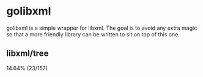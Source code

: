 # golibxml

golibxml is a simple wrapper for libxml. The goal is to avoid any extra magic so that a more friendly library can be written to sit on top of this one.

## libxml/tree

14.64% (23/157)
